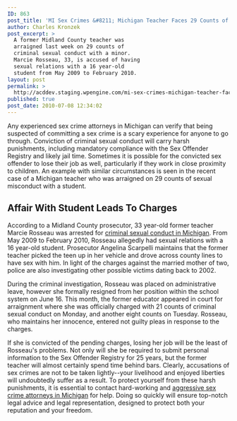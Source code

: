 ```yaml
---
ID: 863
post_title: 'MI Sex Crimes &#8211; Michigan Teacher Faces 29 Counts of Sexual Misconduct For Affair With Student'
author: Charles Kronzek
post_excerpt: >
  A former Midland County teacher was
  arraigned last week on 29 counts of
  criminal sexual conduct with a minor.
  Marcie Rosseau, 33, is accused of having
  sexual relations with a 16 year-old
  student from May 2009 to February 2010.
layout: post
permalink: >
  http://acddev.staging.wpengine.com/mi-sex-crimes-michigan-teacher-faces-29-counts-of-sexual-misconduct-for-affair-with-student.html
published: true
post_date: 2010-07-08 12:34:02
---
```

Any experienced sex crime attorneys in Michigan can verify that being suspected of committing a sex crime is a scary experience for anyone to go through. Conviction of criminal sexual conduct will carry harsh punishments, including mandatory compliance with the Sex Offender Registry and likely jail time. Sometimes it is possible for the convicted sex offender to lose their job as well, particularly if they work in close proximity to children. An example with similar circumstances is seen in the recent case of a Michigan teacher who was arraigned on 29 counts of sexual misconduct with a student.
<h2>Affair With Student Leads To Charges</h2>
According to a Midland County prosecutor, 33 year-old former teacher Marcie Rosseau was arrested for <a href="http://acddev.staging.wpengine.com/sex-crimes.html" target="_blank">criminal sexual conduct in Michigan</a>. From May 2009 to February 2010, Rosseau allegedly had sexual relations with a 16 year-old student. Prosecutor Angelina Scarpelli maintains that the former teacher picked the teen up in her vehicle and drove across county lines to have sex with him. In light of the charges against the married mother of two, police are also investigating other possible victims dating back to 2002.

During the criminal investigation, Rosseau was placed on administrative leave, however she formally resigned from her position within the school system on June 16. This month, the former educator appeared in court for arraignment where she was officially charged with 21 counts of criminal sexual conduct on Monday, and another eight counts on Tuesday. Rosseau, who maintains her innocence, entered not guilty pleas in response to the charges.

If she is convicted of the pending charges, losing her job will be the least of Rosseau's problems. Not only will she be required to submit personal information to the Sex Offender Registry for 25 years, but the former teacher will almost certainly spend time behind bars. Clearly, accusations of sex crimes are not to be taken lightly--your livelihood and enjoyed liberties will undoubtedly suffer as a result. To protect yourself from these harsh punishments, it is essential to contact hard-working and <a href="http://acddev.staging.wpengine.com/trial-attorneys.html" target="_blank">aggressive sex crime attorneys in Michigan</a> for help. Doing so quickly will ensure top-notch legal advice and legal representation, designed to protect both your reputation and your freedom.